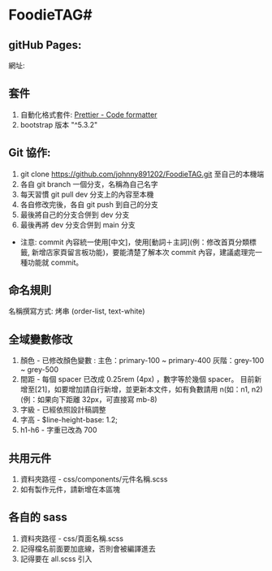 # FoodieTAG#

## gitHub Pages:

網址:

## 套件

1. 自動化格式套件:
   [Prettier - Code formatter](https://marketplace.visualstudio.com/items?itemName=esbenp.prettier-vscode)
2. bootstrap 版本 "^5.3.2"

## Git 協作:

1. git clone https://github.com/johnny891202/FoodieTAG.git 至自己的本機端
2. 各自 git branch 一個分支，名稱為自己名字
3. 每天習慣 git pull dev 分支上的內容至本機
4. 各自修改完後，各自 git push 到自己的分支
5. 最後將自己的分支合併到 dev 分支
6. 最後再將 dev 分支合併到 main 分支

- 注意: commit 內容統一使用[中文]，使用[動詞＋主詞](例：修改首頁分類標籤, 新增店家頁留言板功能)，要能清楚了解本次 commit 內容，建議處理完一種功能就 commit。

## 命名規則

名稱撰寫方式: 烤串 (order-list, text-white)

## 全域變數修改

1. 顏色 - 已修改顏色變數 :
   主色：primary-100 ~ primary-400
   灰階：grey-100 ~ grey-500
2. 間距 - 每個 spacer 已改成 0.25rem (4px) ，數字等於幾個 spacer。
   目前新增至[21]，如要增加請自行新增，並更新本文件，如有負數請用 n(如：n1, n2)
   (例：如果向下距離 32px，可直接寫 mb-8)
3. 字級 - 已經依照設計稿調整
4. 字高 - $line-height-base: 1.2;
5. h1-h6 - 字重已改為 700

## 共用元件

1. 資料夾路徑 - css/components/元件名稱.scss
2. 如有製作元件，請新增在本區塊

## 各自的 sass

1. 資料夾路徑 - css/頁面名稱.scss
2. 記得檔名前面要加底線，否則會被編譯進去
3. 記得要在 all.scss 引入
